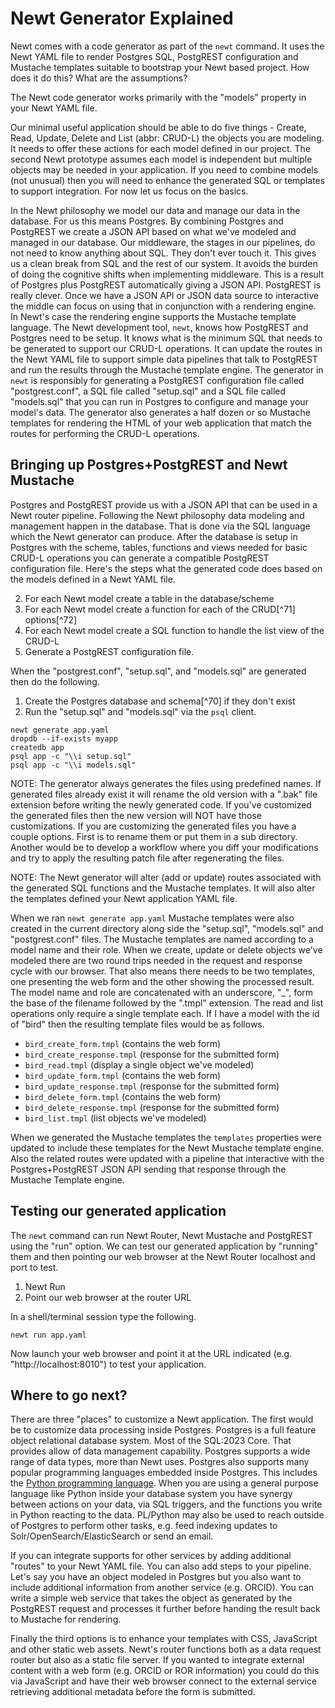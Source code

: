 
# Newt Generator Explained

Newt comes with a code generator as part of the `newt` command. It uses the Newt YAML file to render Postgres SQL, PostgREST configuration and Mustache templates suitable to bootstrap your Newt based project.  How does it do this? What are the assumptions?

The Newt code generator works primarily with the "models" property in your Newt YAML file.

Our minimal useful application should be able to do five things - Create, Read, Update, Delete and List (abbr: CRUD-L) the objects you are modeling. It needs to offer these actions for each model defined in our project. The second Newt prototype assumes each model is independent but multiple objects may be needed in your application. If you need to combine models (not unusual) then you will need to enhance the generated SQL or templates to support integration. For now let us focus on the basics.

In the Newt philosophy we model our data and manage our data in the database. For us this means Postgres. By combining Postgres and PostgREST we create a JSON API based on what we've modeled and managed in our database. Our middleware, the stages in our pipelines, do not need to know anything about SQL. They don't ever touch it. This gives us a clean break from SQL and the rest of our system. It avoids the burden of doing the cognitive shifts when implementing middleware. This is a result of Postgres plus PostgREST automatically giving a JSON API. PostgREST is really clever. Once we have a JSON API or JSON data source to interactive the middle can focus on using that in conjunction with a rendering engine. In Newt's case the rendering engine supports the Mustache template language. The Newt development tool, `newt`, knows how PostgREST and Postgres need to be setup. It knows what is the minimum SQL that needs to be generated to support our CRUD-L operations. It can update the routes in the Newt YAML file to support simple data pipelines that talk to PostgREST and run the results through the Mustache template engine. The generator in `newt` is responsibly for generating a PostgREST configuration file called "postgrest.conf", a SQL file called "setup.sql" and a SQL file called "models.sql" that you can run in Postgres to configure and manage your model's data. The generator also generates a half dozen or so Mustache templates for rendering the HTML of your web application that match the routes for performing the CRUD-L operations.

## Bringing up Postgres+PostgREST and Newt Mustache

Postgres and PostgREST provide us with a JSON API that can be used in a Newt router pipeline. Following the Newt philosophy data modeling and management happen in the database. That is done via the SQL language which the Newt generator can produce. After the database is setup in Postgres with the scheme, tables, functions and views needed for basic CRUD-L operations you can generate a compatible PostgREST configuration file. Here's the steps what the generated code does based on the models defined in a Newt YAML file.

2. For each Newt model create a table in the database/scheme
3. For each Newt model create a function for each of the CRUD[^71] options[^72]
4. For each Newt model create a SQL function to handle the list view of the CRUD-L
5. Generate a PostgREST configuration file.

When the "postgrest.conf", "setup.sql", and "models.sql" are generated then do the following.

1. Create the Postgres database and schema[^70] if they don't exist
2. Run the "setup.sql" and "models.sql" via the `psql` client.

~~~shell
newt generate app.yaml
dropdb --if-exists myapp
createdb app
psql app -c "\\i setup.sql"
psql app -c "\\i models.sql"
~~~

NOTE: The generator always generates the files using predefined names. If generated files already exist it will rename the old version with a ".bak" file extension before writing the newly generated code. If you've customized the generated files then the new version will NOT have those customizations. If you are customizing the generated files you have a couple options. First is to rename them or put them in a sub directory. Another would be to develop a workflow where you diff your modifications and try to apply the resulting patch file after regenerating the files.

NOTE: The Newt generator will alter (add or update) routes associated with the generated SQL functions and the Mustache templates. It will also alter the templates defined your Newt application YAML file.

When we ran `newt generate app.yaml` Mustache templates were also created in the current directory along side the "setup.sql", "models.sql" and "postgrest.conf" files.  The Mustache templates are named according to a model name and their role. When we create, update or delete objects we've modeled there are two round trips needed in the request and response cycle with our browser.  That also means there needs to be two templates, one presenting the web form and the other showing the processed result.  The model name and role are concatenated with an underscore, "\_", form the base of the filename followed by the ".tmpl" extension. The read and list operations only require a single template each. If I have a model with the id of "bird" then the resulting template files would be as follows.

- `bird_create_form.tmpl` (contains the web form)
- `bird_create_response.tmpl` (response for the submitted form)
- `bird_read.tmpl` (display a single object we've modeled)
- `bird_update_form.tmpl` (contains the web form)
- `bird_update_response.tmpl` (response for the submitted form)
- `bird_delete_form.tmpl` (contains the web form)
- `bird_delete_response.tmpl` (response for the submitted form)
- `bird_list.tmpl` (list objects we've modeled)

When we generated the Mustache templates the `templates` properties were updated to include these templates for the Newt Mustache template engine. Also
the related routes were updated with a pipeline that interactive with the Postgres+PostgREST JSON API sending that response through the Mustache Template engine.

## Testing our generated application

The `newt` command can run Newt Router, Newt Mustache and PostgREST using the "run" option. We can test our generated application by "running" them and then pointing our web browser at the Newt Router localhost and port to test.

1. Newt Run
2. Point our web browser at the router URL

In a shell/terminal session type the following.

~~~shell
newt run app.yaml
~~~

Now launch your web browser and point it at the URL indicated (e.g. "http://localhost:8010") to test your application.


## Where to go next?

There are three "places" to customize a Newt application. The first would be to customize data processing inside Postgres. Postgres is a full feature object relational database system. Most of the SQL:2023 Core. That provides allow of data management capability. Postgres supports a wide range of data types, more than Newt uses. Postgres also supports many popular programming languages embedded inside Postgres. This includes the [Python programming language](https://www.postgresql.org/docs/current/plpython.html). When you are using a general purpose language like Python inside your database system you have synergy between actions on your data, via SQL triggers, and the functions you write in Python reacting to the data. PL/Python may also be used to reach outside of Postgres to perform other tasks, e.g. feed indexing updates to Solr/OpenSearch/ElasticSearch or send an email.

If you can integrate supports for other services by adding additional "routes" to your Newt YAML file. You can also add steps to your pipeline.  Let's say you have an object modeled in Postgres but you also want to include additional information from another service (e.g. ORCID). You can write a simple web service that takes the object as generated by the PostgREST request and processes it further before handing the result back to Mustache for rendering.

Finally the third options is to enhance your templates with CSS, JavaScript and other static web assets.  Newt's router functions both as a data request router but also as a static file server.  If you wanted to integrate external content with a web form (e.g. ORCID or ROR information) you could do this via JavaScript and have their web browser connect to the external service retrieving additional metadata before the form is submitted.



